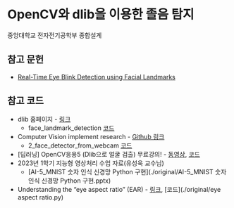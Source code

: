 # OpenCV와 dlib을 이용한 졸음 탐지
중앙대학교 전자전기공학부 종합설계

## 참고 문헌
- [Real-Time Eye Blink Detection using Facial Landmarks](https://vision.fe.uni-lj.si/cvww2016/proceedings/papers/05.pdf)

## 참고 코드

- dlib 홈페이지 - [링크](http://dlib.net/)
  - face_landmark_detection [코드](http://dlib.net/face_landmark_detection.py.html)
- Computer Vision implement research - [Github 링크](https://github.com/hayunjong83/computer_vision_implement_research)
  - 2_face_detector_from_webcam [코드](https://github.com/hayunjong83/computer_vision_implement_research/blob/master/OpenCV/dlib_face_computation/2_face_detector_from_webcam/face_detector_from_webcam.py)
- [딥러닝] OpenCV응용5 (Dlib으로 얼굴 검출) 무료강의! - [동영상](https://www.youtube.com/watch?v=A0rPQ41-a84), [코드](./original/[딥러닝]_OpenCV응용5_(Dlib으로_얼굴_검출)_무료강의!/untitled1.py)
- 2023년 1학기 지능형 영상처리 수업 자료(유성욱 교수님)
  - [AI-5_MNIST 숫자 인식 신경망 Python 구현](./original/AI-5_MNIST 숫자 인식 신경망 Python 구현.pptx)
- Understanding the “eye aspect ratio” (EAR) - [링크](https://pyimagesearch.com/2017/04/24/eye-blink-detection-opencv-python-dlib/), [코드](./original/eye aspect ratio.py)